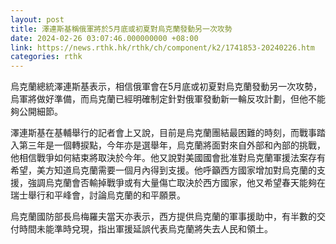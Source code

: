 ```yaml
---
layout: post
title: 澤連斯基稱俄軍將於5月底或初夏對烏克蘭發動另一次攻勢
date: 2024-02-26 03:07:46.000000000 +08:00
link: https://news.rthk.hk/rthk/ch/component/k2/1741853-20240226.htm
categories: rthk
---
```


烏克蘭總統澤連斯基表示，相信俄軍會在5月底或初夏對烏克蘭發動另一次攻勢，烏軍將做好準備，而烏克蘭已經明確制定針對俄軍發動新一輪反攻計劃，但他不能夠公開細節。

澤連斯基在基輔舉行的記者會上又說，目前是烏克蘭團結最困難的時刻，而戰事踏入第三年是一個轉捩點，今年亦是選舉年，烏克蘭將面對來自外部和內部的挑戰，他相信戰爭如何結束將取決於今年。他又說對美國國會批准對烏克蘭軍援法案存有希望，美方知道烏克蘭需要一個月內得到支援。他呼籲西方國家增加對烏克蘭的支援，強調烏克蘭會否輸掉戰爭或有大量傷亡取決於西方國家，他又希望春天能夠在瑞士舉行和平峰會，討論烏克蘭的和平願景。

烏克蘭國防部長烏梅羅夫當天亦表示，西方提供烏克蘭的軍事援助中，有半數的交付時間未能準時兌現，指出軍援延誤代表烏克蘭將失去人民和領土。
